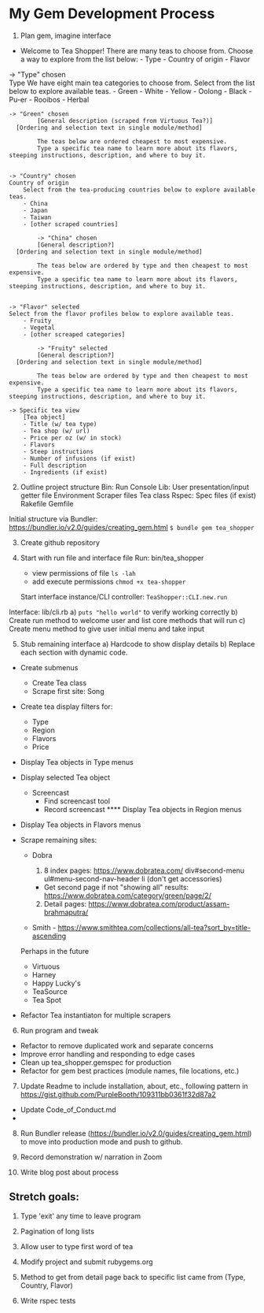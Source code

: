 # My Gem Development Process

1. Plan gem, imagine interface

- Welcome to Tea Shopper! There are many teas to choose from. Choose a way to explore from the list below:
		- Type
		- Country of origin
		- Flavor
		
-> "Type" chosen    
		Type
		We have eight main tea categories to choose from. Select from the list below to explore available teas.
		- Green
		- White
		- Yellow
		- Oolong
		- Black
		- Pu-er
		- Rooibos
		- Herbal 

    -> "Green" chosen
			[General description (scraped from Virtuous Tea?)]
      [Ordering and selection text in single module/method]

			The teas below are ordered cheapest to most expensive. 			
			Type a specific tea name to learn more about its flavors, steeping instructions, description, and where to buy it.
			
		
	-> "Country" chosen
  	Country of origin
		Select from the tea-producing countries below to explore available teas.
		- China
		- Japan
		- Taiwan
		- [other scraped countries]
		
			-> "China" chosen
			[General description?]
      [Ordering and selection text in single module/method]

			The teas below are ordered by type and then cheapest to most expensive. 			
			Type a specific tea name to learn more about its flavors, steeping instructions, description, and where to buy it.
		
				
	-> "Flavor" selected
    Select from the flavor profiles below to explore available teas.
		- Fruity
		- Vegetal
		- [other screaped categories]
		
			-> "Fruity" selected
			[General description?]
      [Ordering and selection text in single module/method]

			The teas below are ordered by type and then cheapest to most expensive. 			
			Type a specific tea name to learn more about its flavors, steeping instructions, description, and where to buy it.
		
	-> Specific tea view
		[Tea object]
		- Title (w/ tea type)
		- Tea shop (w/ url)
		- Price per oz (w/ in stock)
		- Flavors
		- Steep instructions
		- Number of infusions (if exist)
		- Full description
		- Ingredients (if exist)


2. Outline project structure
  Bin:
    Run
    Console 
  Lib:
    User presentation/input getter file
    Environment
    Scraper files
    Tea class
  Rspec:
    Spec files (if exist)
  Rakefile
  Gemfile
  
  Initial structure via Bundler: https://bundler.io/v2.0/guides/creating_gem.html
    `$ bundle gem tea_shopper`


3. Create github repository


4. Start with run file and interface file
  Run: 
    bin/tea_shopper
      - view permissions of file
      `ls -lah`
      - add execute permissions
      `chmod +x tea-shopper` 

    Start interface instance/CLI controller: `TeaShopper::CLI.new.run`
	  
  Interface:
    lib/cli.rb
    a) `puts "hello world"` to verify working correctly
	  b) Create run method to welcome user and list core methods that will run
    c) Create menu method to give user initial menu and take input


5. Stub remaining interface
  a) Hardcode to show display details
  b) Replace each section with dynamic code.

  - Create submenus
	- Create Tea class
	- Scrape first site: Song
  - Create tea display filters for:
    - Type
    - Region
    - Flavors
    - Price
  - Display Tea objects in Type menus
  - Display selected Tea object
    - Screencast
	    - Find screencast tool
	    - Record screencast
  **** Display Tea objects in Region menus
  - Display Tea objects in Flavors menus
  - Scrape remaining sites:
    - Dobra
      1. 8 index pages: https://www.dobratea.com/
      div#second-menu ul#menu-second-nav-header li (don't get accessories)
      - Get second page if not "showing all" results: https://www.dobratea.com/category/green/page/2/
      2. Detail pages:
      https://www.dobratea.com/product/assam-brahmaputra/

    - Smith - https://www.smithtea.com/collections/all-tea?sort_by=title-ascending

    Perhaps in the future
    - Virtuous
    - Harney
    - Happy Lucky's
    - TeaSource
    - Tea Spot

  - Refactor Tea instantiaton for multiple scrapers


6. Run program and tweak
  - Refactor to remove duplicated work and separate concerns
  - Improve error handling and responding to edge cases
  - Clean up tea_shopper.gemspec for production
  - Refactor for gem best practices (module names, file locations, etc.)


7. Update Readme to include installation, about, etc., following pattern in https://gist.github.com/PurpleBooth/109311bb0361f32d87a2
  - Update Code_of_Conduct.md
  - 


8. Run Bundler release (https://bundler.io/v2.0/guides/creating_gem.html) to move into production mode and push to github.


9. Record demonstration w/ narration in Zoom


10. Write blog post about process


## Stretch goals:

1. Type 'exit' any time to leave program

2. Pagination of long lists

3. Allow user to type first word of tea

4. Modify project and submit rubygems.org

5. Method to get from detail page back to specific list came from (Type, Country, Flavor)

6. Write rspec tests